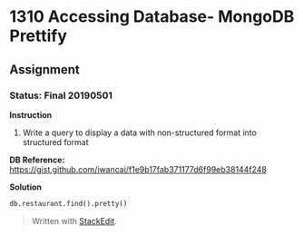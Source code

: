 # 1310 Accessing Database- MongoDB Prettify
## Assignment
### Status: Final 20190501

**Instruction**
 1. Write a query to display a data with non-structured format into structured format

**DB Reference:**
https://gist.github.com/iwancai/f1e9b17fab371177d6f99eb38144f248

**Solution**
```SQL
db.restaurant.find().pretty()
```

> Written with [StackEdit](https://stackedit.io/).